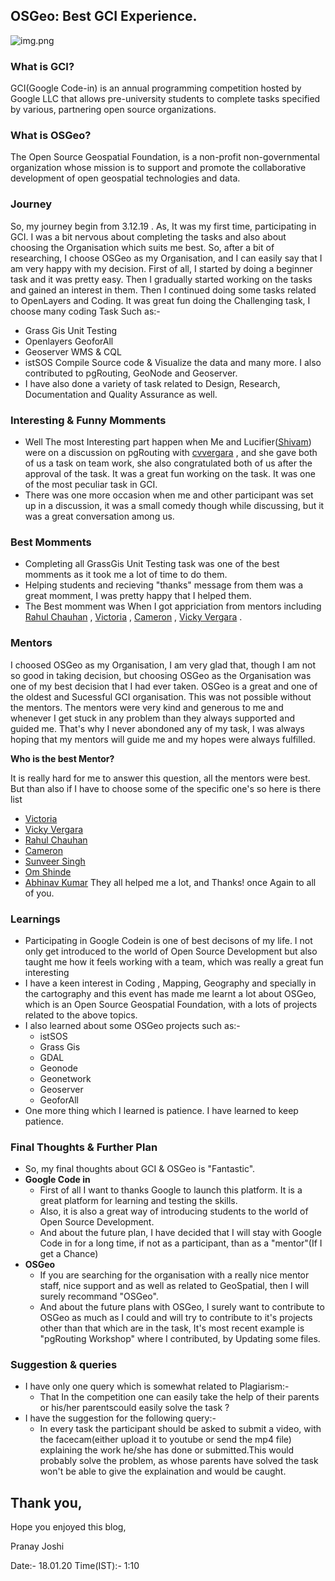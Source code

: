 ## OSGeo: Best GCI Experience.
![img.png]({{site.baseurl}}/image.png)
### What is GCI?
GCI(Google Code-in) is an annual programming competition hosted by Google LLC that allows pre-university students to complete tasks specified by various, partnering open source organizations.
### What is OSGeo?
The Open Source Geospatial Foundation, is a non-profit non-governmental organization whose mission is to support and promote the collaborative development of open geospatial technologies and data.
### Journey
So, my journey begin from 3.12.19 . As, It was my first time, participating in GCI. I was a bit nervous about completing the tasks and also about choosing the Organisation which suits me best. So, after a bit of researching, I choose OSGeo as my Organisation, and I can easily say that I am very happy with my decision. First of all, I started by doing a beginner task and it was pretty easy. Then I gradually started working on the tasks and gained an interest in them. Then I continued doing some tasks related to OpenLayers and Coding.
It was great fun doing the Challenging task, I choose many coding Task Such as:-
* Grass Gis Unit Testing
* Openlayers GeoforAll
* Geoserver WMS & CQL
* istSOS Compile Source code & Visualize the data
and many more. I also contributed to pgRouting, GeoNode and Geoserver.
* I have also done a variety of task related to Design, Research, Documentation and Quality Assurance as well.

### Interesting & Funny Momments
* Well The most Interesting part happen when Me and Lucifier([Shivam](https://github.com/ShivamRai2003)) were on a discussion on pgRouting with [cvvergara](https://github.com/cvvergara) , and she gave both of us a task on team work, she also congratulated both of us after the approval of the task. It was a great fun working on the task. It was one of the most peculiar task in GCI.
* There was one more occasion when me and other participant was set up in a discussion, it was a small comedy though while discussing, but it was a great conversation among us.

### Best Momments
* Completing all GrassGis Unit Testing task was one of the best momments as it took me a lot of time to do them.
* Helping students and recieving "thanks" message from them was a great momment, I was pretty happy that I helped them.
* The Best momment was When I got appriciation from mentors including [Rahul Chauhan](https://github.com/rahulworld) , [Victoria](https://github.com/vrautenbach) , [Cameron](https://github.com/CamGreen) , [Vicky Vergara](https://github.com/cvvergara) .

### Mentors
I choosed OSGeo as my Organisation, I am very glad that, though I am not so good in taking decision, but choosing OSGeo as the Organisation was one of my best decision that I had ever taken. OSGeo is a great and one of the oldest and Sucessful GCI organisation.
This was not possible without the mentors.
The mentors were very kind and generous to me and whenever I get stuck in any problem than they always supported and guided me. That's why I never abondoned any of my task, I was always hoping that my mentors will guide me and my hopes were always fulfilled.

**Who is the best Mentor?**

It is really hard for me to answer this question, all the mentors were best. But than also if I have to choose some of the specific one's so here is there list
* [Victoria](https://github.com/vrautenbach)
* [Vicky Vergara](https://github.com/cvvergara)
* [Rahul Chauhan](https://github.com/rahulworld)
* [Cameron](https://github.com/CamGreen)
* [Sunveer Singh](https://github.com/SunveerSingh)
* [Om Shinde](https://github.com/omshinde)
* [Abhinav Kumar](https://github.com/Abby3017)
They all helped me a lot, and Thanks! once Again to all of you.

### Learnings
* Participating in Google Codein is one of best decisons of my life. I not only get introduced to the world of Open Source Development but also taught me how it feels working with a team, which was really a great fun interesting
* I have a keen interest in Coding , Mapping, Geography and specially in the cartography and this event has made me learnt a lot about OSGeo, which is an  Open Source Geospatial Foundation, with a lots of projects related to the above topics. 
* I also learned about some OSGeo projects such as:-
  * istSOS
  * Grass Gis
  * GDAL
  * Geonode
  * Geonetwork
  * Geoserver
  * GeoforAll
* One more thing which I learned is patience. I have learned to keep patience.

### Final Thoughts & Further Plan
* So, my final thoughts about GCI & OSGeo is "Fantastic".
* **Google Code in**
  * First of all I want to thanks Google to launch this platform. It is a great platform for learning and testing the skills.
  * Also, it is also a great way of introducing students to the world of Open Source Development.
  * And about the future plan, I have decided that I will stay with Google Code in for a long time, if not as a participant, than as a "mentor"(If I get a Chance)
* **OSGeo**
  * If you are searching for the organisation with a really nice mentor staff, nice support and as well as related to GeoSpatial, then I will surely recommand "OSGeo".
  * And about the future plans with OSGeo, I surely want to contribute to OSGeo as much as I could and will try to contribute to it's projects other than that which are in the task, It's most recent example is "pgRouting Workshop" where I contributed, by Updating some files.

### Suggestion & queries
* I have only one query which is somewhat related to Plagiarism:-
  * That In the competition one can easily take the help of their parents or his/her parentscould easily solve the task ?
* I have the suggestion for the following query:-
  * In every task the participant should be asked to submit a video, with the facecam(either upload it to youtube or send the mp4 file) explaining the work he/she has done or submitted.This would probably solve the problem, as whose parents have solved the task won't be able to give the explaination and would be caught.

## Thank you,
Hope you enjoyed this blog,

Pranay Joshi

Date:- 18.01.20    Time(IST):- 1:10
